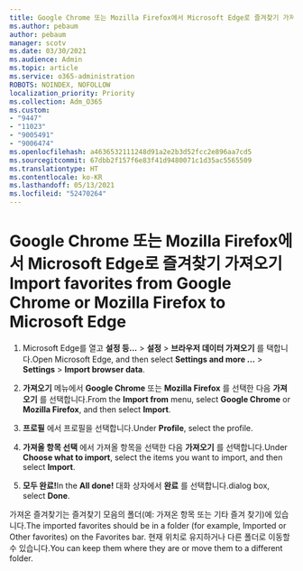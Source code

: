 ```yaml
---
title: Google Chrome 또는 Mozilla Firefox에서 Microsoft Edge로 즐겨찾기 가져오기
ms.author: pebaum
author: pebaum
manager: scotv
ms.date: 03/30/2021
ms.audience: Admin
ms.topic: article
ms.service: o365-administration
ROBOTS: NOINDEX, NOFOLLOW
localization_priority: Priority
ms.collection: Adm_O365
ms.custom:
- "9447"
- "11023"
- "9005491"
- "9006474"
ms.openlocfilehash: a4636532111248d91a2e2b3d52fcc2e896aa7cd5
ms.sourcegitcommit: 67dbb2f157f6e83f41d9480071c1d35ac5565509
ms.translationtype: HT
ms.contentlocale: ko-KR
ms.lasthandoff: 05/13/2021
ms.locfileid: "52470264"
---
```

# <a name="import-favorites-from-google-chrome-or-mozilla-firefox-to-microsoft-edge"></a><span data-ttu-id="3b2a6-102">Google Chrome 또는 Mozilla Firefox에서 Microsoft Edge로 즐겨찾기 가져오기</span><span class="sxs-lookup"><span data-stu-id="3b2a6-102">Import favorites from Google Chrome or Mozilla Firefox to Microsoft Edge</span></span>

1. <span data-ttu-id="3b2a6-103">Microsoft Edge를 열고 **설정 등...** > **설정** > **브라우저 데이터 가져오기** 를 택합니다.</span><span class="sxs-lookup"><span data-stu-id="3b2a6-103">Open Microsoft Edge, and then select **Settings and more ...** > **Settings** > **Import browser data**.</span></span>

1. <span data-ttu-id="3b2a6-104">**가져오기** 메뉴에서 **Google Chrome** 또는 **Mozilla Firefox** 를 선택한 다음 **가져오기** 를 선택합니다.</span><span class="sxs-lookup"><span data-stu-id="3b2a6-104">From the **Import from** menu, select **Google Chrome** or **Mozilla Firefox**, and then select **Import**.</span></span>

1. <span data-ttu-id="3b2a6-105">**프로필** 에서 프로필을 선택합니다.</span><span class="sxs-lookup"><span data-stu-id="3b2a6-105">Under **Profile**, select the profile.</span></span>

1. <span data-ttu-id="3b2a6-106">**가져올 항목 선택** 에서 가져올 항목을 선택한 다음 **가져오기** 를 선택합니다.</span><span class="sxs-lookup"><span data-stu-id="3b2a6-106">Under **Choose what to import**, select the items you want to import, and then select **Import**.</span></span>

1. <span data-ttu-id="3b2a6-107">**모두 완료!**</span><span class="sxs-lookup"><span data-stu-id="3b2a6-107">In the **All done!**</span></span> <span data-ttu-id="3b2a6-108">대화 상자에서 **완료** 를 선택합니다.</span><span class="sxs-lookup"><span data-stu-id="3b2a6-108">dialog box, select **Done**.</span></span>

<span data-ttu-id="3b2a6-109">가져온 즐겨찾기는 즐겨찾기 모음의 폴더(예: 가져온 항목 또는 기타 즐겨 찾기)에 있습니다.</span><span class="sxs-lookup"><span data-stu-id="3b2a6-109">The imported favorites should be in a folder (for example, Imported or Other favorites) on the Favorites bar.</span></span> <span data-ttu-id="3b2a6-110">현재 위치로 유지하거나 다른 폴더로 이동할 수 있습니다.</span><span class="sxs-lookup"><span data-stu-id="3b2a6-110">You can keep them where they are or move them to a different folder.</span></span>

